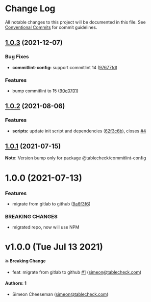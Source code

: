 # Change Log

All notable changes to this project will be documented in this file.
See [Conventional Commits](https://conventionalcommits.org) for commit guidelines.

## [1.0.3](https://github.com/tablecheck/tablecheck-react-system/compare/@tablecheck/commitlint-config@1.0.2...@tablecheck/commitlint-config@1.0.3) (2021-12-07)


### Bug Fixes

* **commitlint-config:** support commitlint 14 ([97677fd](https://github.com/tablecheck/tablecheck-react-system/commit/97677fd8d49dab755b65a6bdc6f378a898378246))


### Features

* bump commitlint to 15 ([90c0701](https://github.com/tablecheck/tablecheck-react-system/commit/90c0701ceadf8aed7d1a9e8209910c2a420938cf))





## [1.0.2](https://github.com/tablecheck/tablecheck-react-system/compare/@tablecheck/commitlint-config@1.0.1...@tablecheck/commitlint-config@1.0.2) (2021-08-06)


### Features

* **scripts:** update init script and dependencies ([62f3c6b](https://github.com/tablecheck/tablecheck-react-system/commit/62f3c6b087b3a7f58e7894ff106dba73ef0ae499)), closes [#4](https://github.com/tablecheck/tablecheck-react-system/issues/4)





## [1.0.1](https://github.com/tablecheck/tablecheck-react-system/compare/@tablecheck/commitlint-config@1.0.0...@tablecheck/commitlint-config@1.0.1) (2021-07-15)

**Note:** Version bump only for package @tablecheck/commitlint-config





# 1.0.0 (2021-07-13)


### Features

* migrate from gitlab to github ([9a6f3f6](https://github.com/tablecheck/tablecheck-react-system/commit/9a6f3f6cd0c1b6f6eb1bce216aa0d3e66dede442))


### BREAKING CHANGES

* migrated repo, now will use NPM





# v1.0.0 (Tue Jul 13 2021)

#### 💥 Breaking Change

- feat: migrate from gitlab to github [#1](https://github.com/tablecheck/tablecheck-react-system/pull/1) (simeon@tablecheck.com)

#### Authors: 1

- Simeon Cheeseman (simeon@tablecheck.com)
